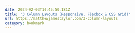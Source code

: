 ```yaml
---
date: 2024-02-03T14:45:50.181Z
title: '3 Column Layouts (Responsive, Flexbox & CSS Grid)'
url: https://matthewjamestaylor.com/3-column-layouts
category: bookmark
---
```


